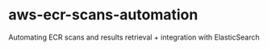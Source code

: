 # aws-ecr-scans-automation
Automating ECR scans and results retrieval + integration with ElasticSearch
